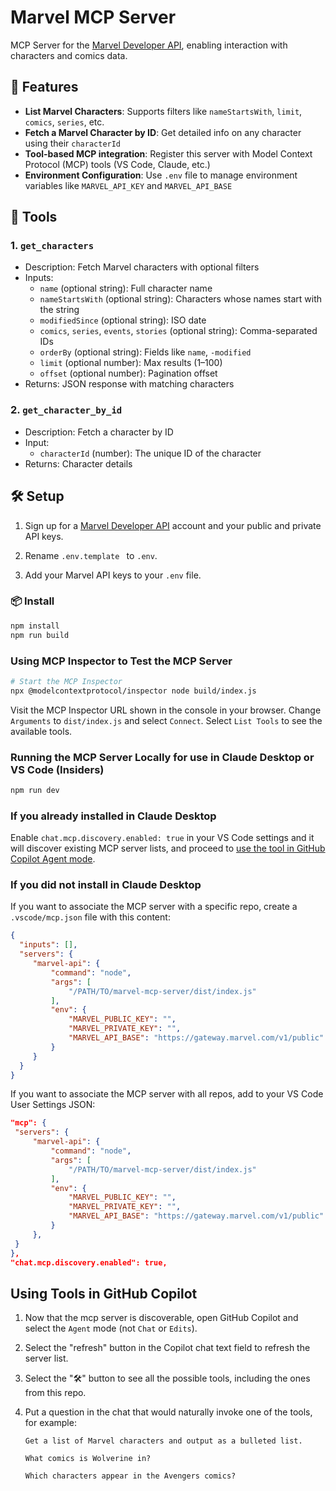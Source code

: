 # Marvel MCP Server

MCP Server for the [Marvel Developer API](https://developer.marvel.com/), enabling interaction with characters and comics data.

## 🔧 Features

- **List Marvel Characters**: Supports filters like `nameStartsWith`, `limit`, `comics`, `series`, etc.
- **Fetch a Marvel Character by ID**: Get detailed info on any character using their `characterId`
- **Tool-based MCP integration**: Register this server with Model Context Protocol (MCP) tools (VS Code, Claude, etc.)
- **Environment Configuration**: Use `.env` file to manage environment variables like `MARVEL_API_KEY` and `MARVEL_API_BASE`

## 🧰 Tools

### 1. `get_characters`
- Description: Fetch Marvel characters with optional filters
- Inputs:
  - `name` (optional string): Full character name
  - `nameStartsWith` (optional string): Characters whose names start with the string
  - `modifiedSince` (optional string): ISO date
  - `comics`, `series`, `events`, `stories` (optional string): Comma-separated IDs
  - `orderBy` (optional string): Fields like `name`, `-modified`
  - `limit` (optional number): Max results (1–100)
  - `offset` (optional number): Pagination offset
- Returns: JSON response with matching characters

### 2. `get_character_by_id`
- Description: Fetch a character by ID
- Input:
  - `characterId` (number): The unique ID of the character
- Returns: Character details

## 🛠️ Setup

1. Sign up for a [Marvel Developer API](https://developer.marvel.com/) account and your public and private API keys.

2. Rename `.env.template ` to `.env`.

3. Add your Marvel API keys to your `.env` file.

### 📦 Install

```bash
npm install
npm run build
```

### Using MCP Inspector to Test the MCP Server

```bash
# Start the MCP Inspector
npx @modelcontextprotocol/inspector node build/index.js
```

Visit the MCP Inspector URL shown in the console in your browser. Change `Arguments` to `dist/index.js` and select `Connect`. Select `List Tools` to see the available tools.

### Running the MCP Server Locally for use in Claude Desktop or VS Code (Insiders)

```bash
npm run dev
```

### If you already installed in Claude Desktop

Enable `chat.mcp.discovery.enabled: true` in your VS Code settings and it will discover existing MCP server lists, and proceed to [use the tool in GitHub Copilot Agent mode](#using-tools-in-github-copilot).

### If you did not install in Claude Desktop

If you want to associate the MCP server with a specific repo, create a `.vscode/mcp.json` file with this content:

   ```json
   {
     "inputs": [],
     "servers": {
        "marvel-api": {
            "command": "node",
            "args": [
                "/PATH/TO/marvel-mcp-server/dist/index.js"
            ],
            "env": {
                "MARVEL_PUBLIC_KEY": "",
                "MARVEL_PRIVATE_KEY": "",
                "MARVEL_API_BASE": "https://gateway.marvel.com/v1/public"
            }
        }
     }
   }
   ```

If you want to associate the MCP server with all repos, add to your VS Code User Settings JSON:

   ```json
  "mcp": {
    "servers": {
        "marvel-api": {
            "command": "node",
            "args": [
                "/PATH/TO/marvel-mcp-server/dist/index.js"
            ],
            "env": {
                "MARVEL_PUBLIC_KEY": "",
                "MARVEL_PRIVATE_KEY": "",
                "MARVEL_API_BASE": "https://gateway.marvel.com/v1/public"
            }
        },
    }
  },
  "chat.mcp.discovery.enabled": true,
   ```

## Using Tools in GitHub Copilot

1. Now that the mcp server is discoverable, open GitHub Copilot and select the `Agent` mode (not `Chat` or `Edits`).
2. Select the "refresh" button in the Copilot chat text field to refresh the server list.
3. Select the "🛠️" button to see all the possible tools, including the ones from this repo.
4. Put a question in the chat that would naturally invoke one of the tools, for example: 

    ```
    Get a list of Marvel characters and output as a bulleted list.

    What comics is Wolverine in?
    
    Which characters appear in the Avengers comics?
    ```
